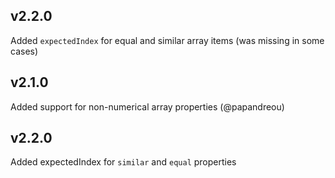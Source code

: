 ## v2.2.0
Added `expectedIndex` for equal and similar array items (was missing in some cases)

## v2.1.0
Added support for non-numerical array properties (@papandreou)

## v2.2.0
Added expectedIndex for `similar` and `equal` properties